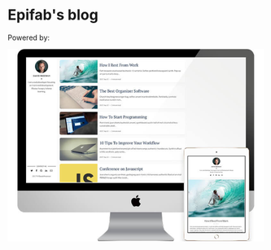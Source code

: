 # Epifab's blog

Powered by:

![](https://github.com/artemsheludko/flexible-jekyll/blob/master/assets/img/promo-img.jpg?raw=true)

